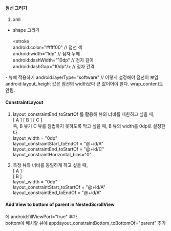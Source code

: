 #### 점선 그리기  
1. xml  
- shape 그리기  
<shape xmlns:android="http://schemas.android.com/apk/res/android"  
    android:shape="line">  
    <stroke  
        android:color="#ffff00" // 점선 색  
        android:width="1dp" // 점자 두께  
        android:dashWidth="10dp" // 점자 길이  
        android:dashGap="10dp"/> // 점자 간격  
</shape>  
- 뷰에 적용하기  
android:layerType="software" // 이렇게 설정해야 점선이 보임.  
android:layout_height 값은 점선의 width보다 큰 값이어야 한다. wrap_content도 안됨.  

#### ConstraintLayout  
1. layout_constraintEnd_toStartOf 를 활용해 뷰의 너비를 제한하고 싶을 때,  
[ A ] [   B   ] [ C ]  
즉, B 뷰가 C 뷰를 침법하지 못하도록 막고 싶을 때, B 뷰의 width를 0dp로 설정한다.  
layout_width = "0dp"  
layout_constraintStart_toEndOf = "@+id/A"  
layout_constraintEnd_toStartOf = "@+id/C"  
layout_constraintHorizontal_bias="0"  

2. 특정 뷰와 너비를 동일하게 하고 싶을 때,  
[ A ]  
[ B ]  
layout_width = "0dp"  
layout_constraintStart_toStartOf = "@+id/A"  
layout_constraintEnd_toEndOf = "@+id/A"  

#### Add View to bottom of parent in NestedScrollView  
<NestedScrollView>에 android:fillViewPort="true" 추가  
bottom에 배치할 뷰에 app:layout_constraintBottom_toBottomOf="parent" 추가  
